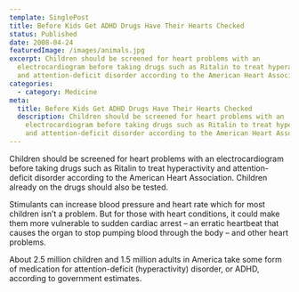 ```yaml
---
template: SinglePost
title: Before Kids Get ADHD Drugs Have Their Hearts Checked
status: Published
date: 2008-04-24
featuredImage: /images/animals.jpg
excerpt: Children should be screened for heart problems with an
  electrocardiogram before taking drugs such as Ritalin to treat hyperactivity
  and attention-deficit disorder according to the American Heart Association.
categories:
  - category: Medicine
meta:
  title: Before Kids Get ADHD Drugs Have Their Hearts Checked
  description: Children should be screened for heart problems with an
    electrocardiogram before taking drugs such as Ritalin to treat hyperactivity
    and attention-deficit disorder according to the American Heart Association.
---
```

<!--StartFragment-->

Children should be screened for heart problems with an electrocardiogram before taking drugs such as Ritalin to treat hyperactivity and attention-deficit disorder according to the American Heart Association. Children already on the drugs should also be tested.

Stimulants can increase blood pressure and heart rate which for most children isn’t a problem. But for those with heart conditions, it could make them more vulnerable to sudden cardiac arrest – an erratic heartbeat that causes the organ to stop pumping blood through the body – and other heart problems.

About 2.5 million children and 1.5 million adults in America take some form of medication for attention-deficit (hyperactivity) disorder, or ADHD, according to government estimates.

<!--EndFragment-->